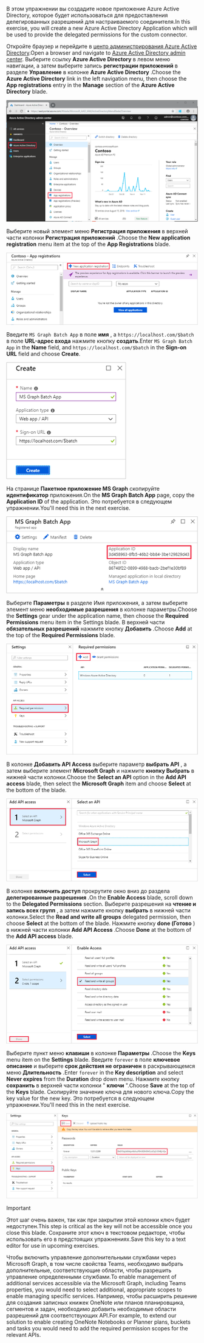 <!-- markdownlint-disable MD002 MD041 -->

<span data-ttu-id="3dce8-101">В этом упражнении вы создадите новое приложение Azure Active Directory, которое будет использоваться для предоставления делегированных разрешений для настраиваемого соединителя.</span><span class="sxs-lookup"><span data-stu-id="3dce8-101">In this exercise, you will create a new Azure Active Directory Application which will be used to provide the delegated permissions for the custom connector.</span></span>

<span data-ttu-id="3dce8-102">Откройте браузер и перейдите в [центр администрирования Azure Active Directory](https://aad.portal.azure.com).</span><span class="sxs-lookup"><span data-stu-id="3dce8-102">Open a browser and navigate to [Azure Active Directory admin center](https://aad.portal.azure.com).</span></span> <span data-ttu-id="3dce8-103">Выберите ссылку **Azure Active Directory** в левом меню навигации, а затем выберите запись **регистрации приложений** в разделе **Управление** в колонке **Azure Active Directory** .</span><span class="sxs-lookup"><span data-stu-id="3dce8-103">Choose the **Azure Active Directory** link in the left navigation menu, then choose the **App registrations** entry in the **Manage** section of the **Azure Active Directory** blade.</span></span>

![Снимок колонки Azure Active Directory в центре администрирования Azure Active Directory](./images/app-reg1.png)

<span data-ttu-id="3dce8-105">Выберите новый элемент меню **Регистрация приложения** в верхней части колонки **Регистрация приложений** .</span><span class="sxs-lookup"><span data-stu-id="3dce8-105">Choose the **New application registration** menu item at the top of the **App Registrations** blade.</span></span>

![Снимок колонки "Регистрация приложений" в центре администрирования Azure Active Directory](./images/app-reg2.png)

<span data-ttu-id="3dce8-107">Введите `MS Graph Batch App` в поле **имя** , а `https://localhost.com/$batch` в поле **URL-адрес входа** нажмите кнопку **создать**.</span><span class="sxs-lookup"><span data-stu-id="3dce8-107">Enter `MS Graph Batch App` in the **Name** field, and `https://localhost.com/$batch` in the **Sign-on URL** field and choose **Create**.</span></span>

![Снимок экрана с формой создания для новой регистрации приложения в центре администрирования Azure Active Directory](./images/app-reg3.png)

<span data-ttu-id="3dce8-109">На странице **Пакетное приложение MS Graph** скопируйте **идентификатор** приложения.</span><span class="sxs-lookup"><span data-stu-id="3dce8-109">On the **MS Graph Batch App** page, copy the **Application ID** of the application.</span></span> <span data-ttu-id="3dce8-110">Это потребуется в следующем упражнении.</span><span class="sxs-lookup"><span data-stu-id="3dce8-110">You'll need this in the next exercise.</span></span>

![Снимок экрана со страницей "зарегистрированное приложение"](./images/app-reg4.png)

<span data-ttu-id="3dce8-112">Выберите **Параметры** в разделе Имя приложения, а затем выберите элемент меню **необходимые разрешения** в колонке параметры.</span><span class="sxs-lookup"><span data-stu-id="3dce8-112">Choose the **Settings** gear under the application name, then choose the **Required Permissions** menu item in the Settings blade.</span></span> <span data-ttu-id="3dce8-113">В верхней части **обязательных разрешений** нажмите кнопку **Добавить** .</span><span class="sxs-lookup"><span data-stu-id="3dce8-113">Choose **Add** at the top of the **Required Permissions** blade.</span></span>

![Снимок экрана, на котором находится требуемая колонка разрешений](./images/app-perms1.png)

<span data-ttu-id="3dce8-115">В колонке **Добавить API Access** выберите параметр **выбрать API** , а затем выберите элемент **Microsoft Graph** и нажмите **кнопку Выбрать** в нижней части колонки.</span><span class="sxs-lookup"><span data-stu-id="3dce8-115">Choose the **Select an API** option in the **Add API access** blade, then select the **Microsoft Graph** item and choose **Select** at the bottom of the blade.</span></span>

![Снимок экрана "Выбор элемента API"](./images/app-perms2.png)

<span data-ttu-id="3dce8-117">В колонке **включить доступ** прокрутите окно вниз до раздела **делегированные разрешения** .</span><span class="sxs-lookup"><span data-stu-id="3dce8-117">On the **Enable Access** blade, scroll down to the **Delegated Permissions** section.</span></span> <span data-ttu-id="3dce8-118">Выберите разрешения на **чтение и запись всех групп** , а затем нажмите кнопку **выбрать** в нижней части колонки.</span><span class="sxs-lookup"><span data-stu-id="3dce8-118">Select the **Read and write all groups** delegated permission, then choose **Select** at the bottom of the blade.</span></span> <span data-ttu-id="3dce8-119">Нажмите кнопку **done (Готово** ) в нижней части колонки **Add API Access** .</span><span class="sxs-lookup"><span data-stu-id="3dce8-119">Choose **Done** at the bottom of the **Add API access** blade.</span></span>

 ![Снимок экрана, на котором разрешите доступ](./images/app-perms3.png)

<span data-ttu-id="3dce8-121">Выберите пункт меню **клавиши** в колонке **Параметры** .</span><span class="sxs-lookup"><span data-stu-id="3dce8-121">Choose the **Keys** menu item on the **Settings** blade.</span></span> <span data-ttu-id="3dce8-122">Введите `forever` в поле **ключевое описание** и выберите **срок действия не ограничен** в раскрывающемся меню **Длительность** .</span><span class="sxs-lookup"><span data-stu-id="3dce8-122">Enter `forever` in the **Key description** and select **Never expires** from the **Duration** drop down menu.</span></span> <span data-ttu-id="3dce8-123">Нажмите кнопку **сохранить** в верхней части колонки " **ключи** ".</span><span class="sxs-lookup"><span data-stu-id="3dce8-123">Choose **Save** at the top of the **Keys** blade.</span></span> <span data-ttu-id="3dce8-124">Скопируйте значение ключа для нового ключа.</span><span class="sxs-lookup"><span data-stu-id="3dce8-124">Copy the key value for the new key.</span></span> <span data-ttu-id="3dce8-125">Это потребуется в следующем упражнении.</span><span class="sxs-lookup"><span data-stu-id="3dce8-125">You'll need this in the next exercise.</span></span>

![Снимок колонки "клавиши"](./images/app-key1.png)

> [!IMPORTANT]
> <span data-ttu-id="3dce8-127">Этот шаг очень важен, так как при закрытии этой колонки ключ будет недоступен.</span><span class="sxs-lookup"><span data-stu-id="3dce8-127">This step is critical as the key will not be accessible once you close this blade.</span></span> <span data-ttu-id="3dce8-128">Сохраните этот ключ в текстовом редакторе, чтобы использовать его в предстоящих упражнениях.</span><span class="sxs-lookup"><span data-stu-id="3dce8-128">Save this key to a text editor for use in upcoming exercises.</span></span>

<span data-ttu-id="3dce8-129">Чтобы включить управление дополнительными службами через Microsoft Graph, в том числе свойства Teams, необходимо выбрать дополнительные, соответствующие области, чтобы разрешить управление определенными службами.</span><span class="sxs-lookup"><span data-stu-id="3dce8-129">To enable management of additional services accessible via the Microsoft Graph, including Teams properties, you would need to select additional, appropriate scopes to enable managing specific services.</span></span> <span data-ttu-id="3dce8-130">Например, чтобы расширить решение для создания записных книжек OneNote или планов планировщика, сегментов и задач, необходимо добавить необходимые области разрешений для соответствующих API.</span><span class="sxs-lookup"><span data-stu-id="3dce8-130">For example, to extend our solution to enable creating OneNote Notebooks or Planner plans, buckets and tasks you would need to add the required permission scopes for the relevant APIs.</span></span>